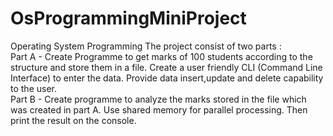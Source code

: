 # OsProgrammingMiniProject
Operating  System Programming 
The project consist of two parts : <br>
Part A -  Create Programme to get marks of 100 students according to the structure  and store them in a file. Create a user friendly CLI (Command Line Interface) to enter the data. Provide data insert,update and delete capability to the user.<br>
Part B - Create programme to analyze the marks stored in the file which was created in part A. Use shared memory for parallel processing. Then print the result on the console.
